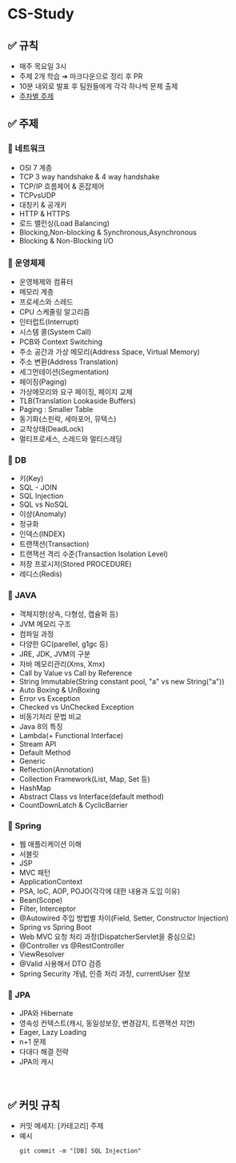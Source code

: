 # CS-Study

## ✅ 규칙
- 매주 목요일 3시
- 주제 2개 학습 ➔ 마크다운으로 정리 후 PR
- 10분 내외로 발표 후 팀원들에게 각각 하나씩 문제 출제
- [주차별 주제](https://github.com/S2gamzaS2/CS-Study/wiki)

## ✅ 주제

### 🔸 네트워크
- OSI 7 계층
- TCP 3 way handshake & 4 way handshake
- TCP/IP 흐름제어 & 혼잡제어
- TCPvsUDP
- 대칭키 & 공개키
- HTTP & HTTPS
- 로드 밸런싱(Load Balancing)
- Blocking,Non-blocking & Synchronous,Asynchronous
- Blocking & Non-Blocking I/O

### 🔸 운영체제
- 운영체제와 컴퓨터
- 메모리 계층
- 프로세스와 스레드
- CPU 스케줄링 알고리즘
- 인터럽트(Interrupt)
- 시스템 콜(System Call)
- PCB와 Context Switching
- 주소 공간과 가상 메모리(Address Space, Virtual Memory)
- 주소 변환(Address Translation)
- 세그먼테이션(Segmentation)
- 페이징(Paging)
- 가상메모리와 요구 페이징, 페이지 교체
- TLB(Translation Lookaside Buffers)
- Paging : Smaller Table
- 동기화(스핀락, 세마포어, 뮤텍스)
- 교착상태(DeadLock)
- 멀티프로세스, 스레드와 멀티스레딩


### 🔸 DB
- 키(Key)
- SQL - JOIN
- SQL Injection
- SQL vs NoSQL
- 이상(Anomaly)
- 정규화
- 인덱스(INDEX)
- 트랜잭션(Transaction)
- 트랜잭션 격리 수준(Transaction Isolation Level)
- 저장 프로시저(Stored PROCEDURE)
- 레디스(Redis)

### 🔸 JAVA
- 객체지향(상속, 다형성, 캡슐화 등)
- JVM 메모리 구조
- 컴파일 과정
- 다양한 GC(parellel, g1gc 등)
- JRE, JDK, JVM의 구분
- 자바 메모리관리(Xms, Xmx)
- Call by Value vs Call by Reference
- String Immutable(String constant pool, "a" vs new String("a"))
- Auto Boxing & UnBoxing
- Error vs Exception
- Checked vs UnChecked Exception
- 비동기처리 문법 비교
- Java 8의 특징
- Lambda(+ Functional Interface)
- Stream API
- Default Method
- Generic
- Reflection(Annotation)
- Collection Framework(List, Map, Set 등)
- HashMap
- Abstract Class vs Interface(default method)
- CountDownLatch & CyclicBarrier

### 🔸 Spring
- 웹 애플리케이션 이해
- 서블릿
- JSP
- MVC 패턴
- ApplicationContext
- PSA, IoC, AOP, POJO(각각에 대한 내용과 도입 이유)
- Bean(Scope)
- Filter, Interceptor
- @Autowired 주입 방법별 차이(Field, Setter, Constructor Injection)
- Spring vs Spring Boot
- Web MVC 요청 처리 과정(DispatcherServlet을 중심으로)
- @Controller vs @RestController
- ViewResolver
- @Valid 사용해서 DTO 검증
- Spring Security 개념, 인증 처리 과정, currentUser 정보

### 🔸 JPA
- JPA와 Hibernate
- 영속성 컨텍스트(캐시, 동일성보장, 변경감지, 트랜잭션 지연)
- Eager, Lazy Loading
- n+1 문제
- 다대다 해결 전략
- JPA의 캐시

<br>

## ✅ 커밋 규칙
- 커밋 메세지: [카테고리] 주제
- 예시
  ```
  git commit -m "[DB] SQL Injection"
  ```
